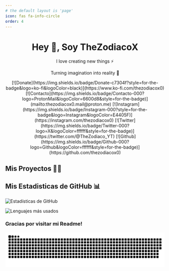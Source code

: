```yaml
---
# the default layout is 'page'
icon: fas fa-info-circle
order: 4
---
```


<h1 align="center"> Hey 👋, Soy TheZodiacoX
</h1>
<p align="center">I love creating new things ⚡</p>
<p align="center">Turning imagination into reality 🚀</p>
<p align="center">
[![Donate](https://img.shields.io/badge/Donate-c7304f?style=for-the-badge&logo=ko-fi&logoColor=black)](https://www.ko-fi.com/thezodiacox0)
[![Contacto](https://img.shields.io/badge/Contacto-000?logo=ProtonMail&logoColor=6600d8&style=for-the-badge)](mailto:thezodiacox0.mail@proton.me)
[![Instagram](https://img.shields.io/badge/Instagram-000?style=for-the-badge&logo=Instagram&logoColor=E4405F)](https://instagram.com/thezodiacox0)
[![Twitter](https://img.shields.io/badge/Twitter-000?logo=X&logoColor=ffffff&style=for-the-badge)](https://twitter.com/@TheZodiaco_YT)
[![Github](https://img.shields.io/badge/Github-000?logo=Github&logoColor=ffffff&style=for-the-badge)](https://github.com/thezodiacox0)

## Mis Proyectos 👨‍💻

## Mis Estadisticas de GitHub 📊

![Estadísticas de GitHub](https://github-readme-stats.vercel.app/api?username=thezodiacox0&show_icons=true&locale=es)

![Lenguajes más usados](https://github-readme-stats.vercel.app/api/top-langs?username=thezodiacox0&show_icons=true&locale=es&layout=compact)

### Gracias por visitar mi Readme!

![i](/assets/github-contribution-grid-snake-dark.svg)


